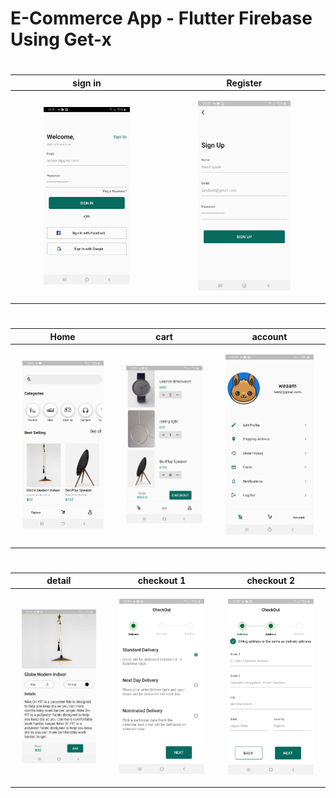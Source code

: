 # E-Commerce App - Flutter Firebase Using Get-x


#
#




| sign in     | Register |
| -------------- | -------------- |
| <p align="center"> <img src="screenshots/login.jpg" width="60%"> </p> | <p align="center"> <img src="screenshots/signUp.jpg" width="60%"> </p> |



#
#



| Home   | cart     | account |
| -------------- | -------------- | -------------- |
| <p align="center"> <img src="screenshots/home.jpg" width="85%"> </p> | <p align="center"> <img src="screenshots/cart.jpg" width="85%"> </p> |<p align="center"> <img src="screenshots/account.jpg" width="85%"> </p> |



#
#





| detail   | checkout 1     | checkout 2 |
| -------------- | -------------- | -------------- |
| <p align="center"> <img src="screenshots/detail.jpg" width="85%"> </p> | <p align="center"> <img src="screenshots/checkout1.jpg" width="85%"> </p> |<p align="center"> <img src="screenshots/checkout2.jpg" width="85%"> </p> |
